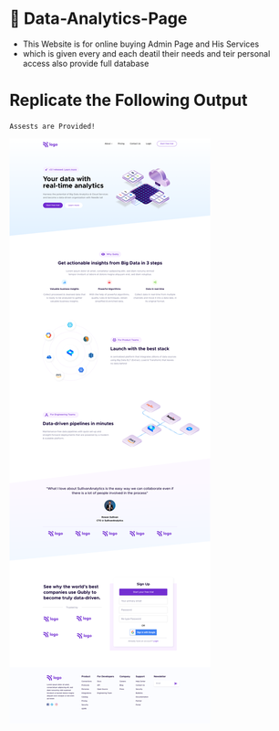 # 🔗 Data-Analytics-Page

- This Website is for online buying Admin Page and His Services
- which is given every and each deatil their needs and teir personal access also provide full database


# Replicate the Following Output

`Assests are Provided!`

![Project 6](./Data%20Analytics%20Landing%20page.png)
